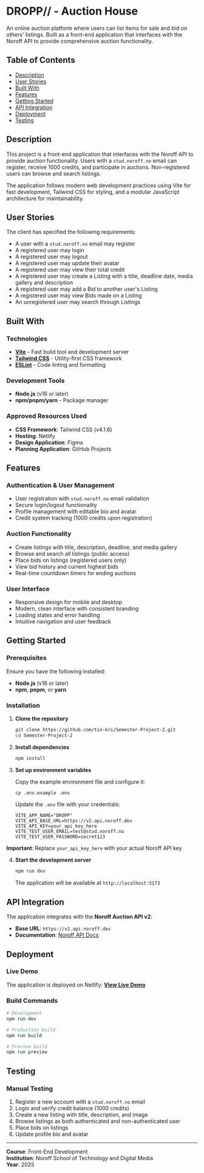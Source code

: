 # DROPP// - Auction House

An online auction platform where users can list items for sale and bid on others' listings. Built as a front-end application that interfaces with the Noroff API to provide comprehensive auction functionality.

##  Table of Contents

- [Description](#description)
- [User Stories](#user-stories)
- [Built With](#built-with)
- [Features](#features)
- [Getting Started](#getting-started)
- [API Integration](#api-integration)
- [Deployment](#deployment)
- [Testing](#testing)

##  Description

This project is a front-end application that interfaces with the Noroff API to provide auction functionality. Users with a `stud.noroff.no` email can register, receive 1000 credits, and participate in auctions. Non-registered users can browse and search listings.

The application follows modern web development practices using Vite for fast development, Tailwind CSS for styling, and a modular JavaScript architecture for maintainability.

##  User Stories

The client has specified the following requirements:

-  A user with a `stud.noroff.no` email may register
-  A registered user may login
-  A registered user may logout
-  A registered user may update their avatar
-  A registered user may view their total credit
-  A registered user may create a Listing with a title, deadline date, media gallery and description
-  A registered user may add a Bid to another user's Listing
-  A registered user may view Bids made on a Listing
-  An unregistered user may search through Listings

##  Built With

### Technologies
- **[Vite](https://vitejs.dev/)** - Fast build tool and development server
- **[Tailwind CSS](https://tailwindcss.com/)** - Utility-first CSS framework
- **[ESLint](https://eslint.org/)** - Code linting and formatting

### Development Tools
- **Node.js** (v16 or later)
- **npm/pnpm/yarn** - Package manager

### Approved Resources Used
- **CSS Framework**: Tailwind CSS (v4.1.6)
- **Hosting**: Netlify
- **Design Application**: Figma
- **Planning Application**: GitHub Projects

##  Features

### Authentication & User Management
- User registration with `stud.noroff.no` email validation
- Secure login/logout functionality
- Profile management with editable bio and avatar
- Credit system tracking (1000 credits upon registration)

### Auction Functionality
- Create listings with title, description, deadline, and media gallery
- Browse and search all listings (public access)
- Place bids on listings (registered users only)
- View bid history and current highest bids
- Real-time countdown timers for ending auctions

### User Interface
- Responsive design for mobile and desktop
- Modern, clean interface with consistent branding
- Loading states and error handling
- Intuitive navigation and user feedback

##  Getting Started

### Prerequisites

Ensure you have the following installed:
- **Node.js** (v16 or later)
- **npm**, **pnpm**, or **yarn**

### Installation

1. **Clone the repository**
   ```bash
   git clone https://github.com/tin-kri/Semester-Project-2.git
   cd Semester-Project-2
   ```

2. **Install dependencies**
   ```bash
   npm install
   ```

3. **Set up environment variables**
   
   Copy the example environment file and configure it:
   ```bash
   cp .env.example .env
   ```
   
   Update the `.env` file with your credentials:
   ```env
   VITE_APP_NAME="DROPP"
   VITE_API_BASE_URL=https://v2.api.noroff.dev
   VITE_API_KEY=your_api_key_here
   VITE_TEST_USER_EMAIL=test@stud.noroff.no
   VITE_TEST_USER_PASSWORD=secret123
   ```
   
  **Important**: Replace `your_api_key_here` with your actual Noroff API key

4. **Start the development server**
   ```bash
   npm run dev
   ```
   The application will be available at `http://localhost:5173`

##  API Integration

The application integrates with the **Noroff Auction API v2**:
- **Base URL**: `https://v2.api.noroff.dev`
- **Documentation**: [Noroff API Docs](https://api.noroff.dev/docs/static/index.html)

##  Deployment

### Live Demo
The application is deployed on Netlify:
 **[View Live Demo](https://https://dropp-semester-project-2.netlify.app/)**


### Build Commands
```bash
# Development
npm run dev

# Production build
npm run build

# Preview build
npm run preview
```

##  Testing

### Manual Testing
1. Register a new account with a `stud.noroff.no` email
2. Login and verify credit balance (1000 credits)
3. Create a new listing with title, description, and image
4. Browse listings as both authenticated and non-authenticated user
5. Place bids on listings
6. Update profile bio and avatar

---

**Course**: Front-End Development  
**Institution**: Noroff School of Technology and Digital Media  
**Year**: 2025